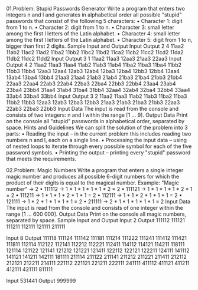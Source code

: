 01.Problem: Stupid Passwords Generator
Write a program that enters two integers n and l and generates in alphabetical order all possible
"stupid" passwords that consist of the following 5 characters:
• Character 1: digit from 1 to n.
• Character 2: digit from 1 to n.
• Character 3: small letter among the first l letters of the Latin alphabet.
• Character 4: small letter among the first l letters of the Latin alphabet.
• Character 5: digit from 1 to n, bigger than first 2 digits.
Sample Input and Output
Input Output 
2
4
      11aa2 11ab2 11ac2 11ad2 11ba2 11bb2 11bc2 11bd2 
      11ca2 11cb2 11cc2 11cd2 11da2 11db2 11dc2 11dd2
Input Output 
3
1
      11aa2 11aa3 12aa3 
      21aa3 22aa3
      Input Output 
4
2
      11aa2 11aa3 11aa4 11ab2 11ab3 11ab4 11ba2 11ba3 
      11ba4 11bb2 11bb3 11bb4 12aa3 12aa4 12ab3 12ab4 
      12ba3 12ba4 12bb3 12bb4 13aa4 13ab4 13ba4 13bb4 
      21aa3 21aa4 21ab3 21ab4 21ba3 21ba4 21bb3 21bb4 
      22aa3 22aa4 22ab3 22ab4 22ba3 22ba4 22bb3 22bb4 
      23aa4 23ab4 23ba4 23bb4 31aa4 31ab4 31ba4 31bb4 
      32aa4 32ab4 32ba4 32bb4 33aa4 33ab4 33ba4 33bb4
Input Output 
3
2
      11aa2 11aa3 11ab2 
      11ab3 11ba2 11ba3 
      11bb2 11bb3 12aa3 
      12ab3 12ba3 12bb3 
      21aa3 21ab3 21ba3 
      21bb3 22aa3 22ab3 
      22ba3 22bb3
Input Data
The input is read from the console and consists of two integers: n and l within the range [1 … 9].
Output Data
Print on the console all "stupid" passwords in alphabetical order, separated by space.
Hints and Guidelines
We can split the solution of the problem into 3 parts:
• Reading the input – in the current problem this includes reading two numbers n and l, each on 
a single line.
• Processing the input data – using of nested loops to iterate through every possible symbol for 
each of the five password symbols.
• Printing the output – printing every "stupid" password that meets the requirements.

02.Problem: Magic Numbers
Write a program that enters a single integer magic number and produces all possible 6-digit numbers
for which the product of their digits is equal to the magical number.
Example: "Magic number" → 2
• 111112 → 1 * 1 * 1 * 1 * 1 * 2 = 2
• 111121 → 1 * 1 * 1 * 1 * 2 * 1 = 2
• 111211 → 1 * 1 * 1 * 2 * 1 * 1 = 2
• 112111 → 1 * 1 * 2 * 1 * 1 * 1 = 2
• 121111 → 1 * 2 * 1 * 1 * 1 * 1 = 2
• 211111 → 2 * 1 * 1 * 1 * 1 * 1 = 2
Input Data
The input is read from the console and consists of one integer within the range [1 … 600 000].
Output Data
Print on the console all magic numbers, separated by space.
Sample Input and Output
Input 2 
Output 111112 111121 111211 112111 121111 211111

Input 8
Output 
111118 111124 111142 111181 111214 111222 111241 111412 111421 111811 
112114 112122 112141 112212 112221 112411 114112 114121 114211 118111 
121114 121122 121141 121212 121221 121411 122112 122121 122211 124111 
141112 141121 141211 142111 181111 211114 211122 211141 211212 211221 
211411 212112 212121 212211 214111 221112 221121 221211 222111 241111 
411112 411121 411211 412111 421111 811111

Input 531441
Output 999999

